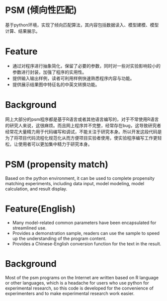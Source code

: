 # PSM (倾向性匹配)
基于python环境，实现了倾向匹配算法，其内容包括数据读入、模型建模、模型计算、结果展示。

Feature
=========================
- 通过对程序进行抽象简化，保留了必要的参数，同时对一些对实验影响较小的参数进行封装，加强了程序的实用性。
- 提供输入输出样例，读者可利用样例快速熟悉程序内容与功能。
- 提供展示结果图中特征名的中英文转换功能。

Background
=========================
网上大部分的psm程序都是基于R语言或者其他语言编写的，对于不常使用R语言的研究人来说，这很麻烦。而且网上程序并不完整，经常存在bug，这导致研究者经常花大量精力用于代码编写和调试，不能关注于研究本身。所以开发这段代码是为了将项目代码流程化规范化从而方便项目实验者使用，使实验程序编写工作更轻松，让使用者可以更加集中精力于研究本身。





# PSM (propensity match)
Based on the python environment, it can be used to complete propensity matching experiments, including data input, model modeling, model calculation, and result display.

Feature(English)
=========================
- Many model-related common parameters have been encapsulated for streamlined use.
- Provides a demonstration sample, readers can use the sample to speed up the understanding of the program content.
- Provides a Chinese-English conversion function for the text in the result.

Background
=========================
Most of the psm programs on the Internet are written based on R language or other languages, which is a headache for users who use python for experimental research, so this code is developed for the convenience of experimenters and to make experimental research work easier.

